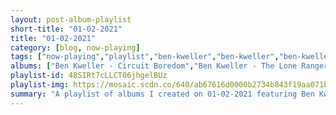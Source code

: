 ```yaml
---
layout: post-album-playlist
short-title: "01-02-2021"
title: "01-02-2021"
category: [blog, now-playing]
tags: ["now-playing","playlist","ben-kweller","ben-kweller","ben-kweller","ben-kweller","ben-kweller","ben-kweller","ben-kweller","ronnie-fauss,-ben-kweller","the-tender-things,-ben-kweller","the-get-you,-ben-kweller","cody-bryan-band,-ben-kweller","ronnie-fauss,-ben-kweller","the-mother-hips,-ben-kweller","albert-hammond-jr","various-artists","adam-green","various-artists"]
albums: ["Ben Kweller - Circuit Boredom","Ben Kweller - The Lone Ranger: Wanted","Ben Kweller - Ciao My Shining Star - The Songs of Mark Mulcahy","Ben Kweller - While No One Was Looking: Toasting 20 Years Of Bloodshot Records","Ben Kweller - Desperate Times (Songs of the Old 97's)","Ben Kweller - John Singer Sergeant (The Music and Songs of John Dufilho)","Ben Kweller - Stubbs The Zombie: The Soundtrack","Ronnie Fauss, Ben Kweller - Last Of The True","The Tender Things, Ben Kweller - The Tender Things","The Get You, Ben Kweller - Take Cover","Cody Bryan Band, Ben Kweller - Our House for the Weekend","Ronnie Fauss, Ben Kweller - Saginaw Paper Mill","The Mother Hips, Ben Kweller - Red Tandy EP","Albert Hammond Jr - Yours to Keep","Various Artists - The Dreamer","Adam Green - Friends of Mine","Various Artists - O Radiant Dawn"]
playlist-id: 48SIRt7cLLCT06jhgelBUz
playlist-img: https://mosaic.scdn.co/640/ab67616d0000b2734b843f19aa071be96d6aecb6ab67616d0000b2735d46d8acd3bb83f6ae3b11ddab67616d0000b273e93fe2452c9e98a70ab114cbab67616d0000b273f3a58d42eb65b5a7575ecb1c
summary: "A playlist of albums I created on 01-02-2021 featuring Ben Kweller, Ben Kweller, Ben Kweller, Ben Kweller, Ben Kweller, Ben Kweller, Ben Kweller, Ronnie Fauss, Ben Kweller, The Tender Things, Ben Kweller, The Get You, Ben Kweller, Cody Bryan Band, Ben Kweller, Ronnie Fauss, Ben Kweller, The Mother Hips, Ben Kweller, Albert Hammond Jr, Various Artists, Adam Green, and Various Artists"
---
```

